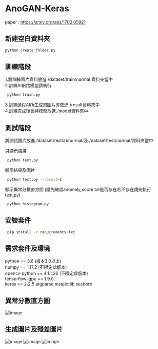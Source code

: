  # AnoGAN-Keras

paper : https://arxiv.org/abs/1703.05921  

## 新建空白資料夾

```sh
python create_folder.py  
```

## 訓練階段

1.將訓練圖片資料放進./dataset/train/normal 資料夾當中  
2.訓練AI網路模型請執行
```sh
 python train.py  
```
3.訓練過程AI所生成的圖片會放進./result資料夾中  
4.訓練完成後會將模型放進./model資料夾中

## 測試階段
將測試圖片放進./dataset/test/abnormal/及./dataset/test/normal/資料夾當中  

只顯示結果
```sh
 python test.py    
```
顯示結果及圖片  
```sh
 python test.py --result=1
```
顯示異常分數直方圖
(請先確認anomaly_score.txt是否存在若不存在請先執行test.py) 
```sh
 python histogram.py
```
 


## 安裝套件 
```sh
 pip install -r requirements.txt  
```

## 需求套件及環境

python == 3.6 (版本3.0以上)  
numpy == 1.17.2 (不限定此版本)  
opencv-python == 4.1.1.26 (不限定此版本)  
tensorflow-gpu == 1.9.0  
keras == 2.2.5 
argparse 
matplotlib 
seaborn 

## 異常分數直方圖 

![image](https://github.com/crystal02146/image/blob/master/AnoGAN_histogram.png)

## 生成圖片及殘差圖片   

![image](https://github.com/crystal02146/image/blob/master/AnoGAN_result_normal1.PNG)
![image](https://github.com/crystal02146/image/blob/master/AnoGAN_result_normal2.PNG)
![image](https://github.com/crystal02146/image/blob/master/AnoGAN_result_abnormal1.PNG)
